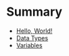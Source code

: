 # Summary

- [Hello, World!](./chapter_1.md)
- [Data Types](./datatypes.md)
- [Variables](./variables.md)
